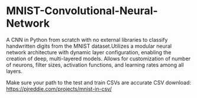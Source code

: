 # MNIST-Convolutional-Neural-Network
A CNN in Python from scratch with no external libraries to classify handwritten digits from the MNIST dataset.Utilizes a modular neural network architecture with dynamic layer configuration, enabling the creation of deep, multi-layered models. Allows for customization of number of neurons, filter sizes, activation functions, and learning rates among all layers.

Make sure your path to the test and train CSVs are accurate
CSV download: https://pjreddie.com/projects/mnist-in-csv/
